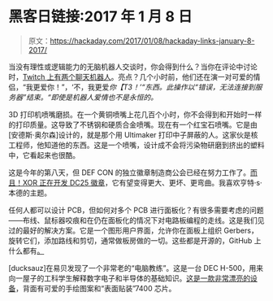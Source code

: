 # 黑客日链接:2017 年 1 月 8 日

> 原文：<https://hackaday.com/2017/01/08/hackaday-links-january-8-2017/>

当没有理性或逻辑能力的无脑机器人交谈时，你会得到什么？当你在评论中讨论时，[Twitch 上有两个聊天机器人](https://www.twitch.tv/seebotschat)。亮点？几个小时前，他们还在演一对可爱的情侣，“我更爱你！”，‘不，我更爱*你【T3！’“东西。此操作以“错误，无法连接到服务器”结束。“即使是机器人爱情也不是永恒的。*

3D 打印机喷嘴磨损。在一个黄铜喷嘴上花几百个小时，你不会得到和开始时一样的打印质量。这导致了不锈钢和硬质合金喷嘴。现在有一个红宝石喷嘴。它是由[安德斯·奥尔森]设计的，就是那个用 Ultimaker 打印中子屏蔽的人。这家伙是核工程师，他知道他的东西。这是一个喷嘴，设计成不会将污染物研磨到挤出的塑料中，它看起来也很酷。

这是今年的第八天，但 DEF CON 的独立徽章制造商公会已经在努力工作了。[而且！XOR 正在开发 DC25 徽章](https://hackaday.io/project/19121-andxor-dc25-badge)，它有望变得更大、更坏、更弯曲。我喜欢亨特·s·本德的主题。

任何人都可以设计 PCB，但如何对多个 PCB 进行面板化？有很多需要考虑的问题——布线、鼠标器咬痕和在仍在面板化的情况下对电路板编程的走线。这是我们见过的最好的解决方案。它是一个图形用户界面，允许你在面板上组织 Gerbers，旋转它们，添加路线和剪切，通常做板房做的一切。这些都是开源的，GitHub 上什么都有[。](https://github.com/ThisIsNotRocketScience/GerberTools)

[ducksauz]在易贝发现了一个非常老的“电脑教练”。这是一台 DEC H-500，用来向一屋子的工科学生解释数字电子和半导体的基础知识。[这是一款非常漂亮的设备](http://imgur.com/a/gy1ro)，背面有可爱的手绘图案和“表面贴装”7400 芯片。